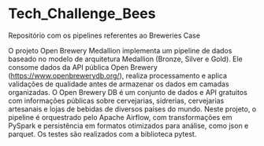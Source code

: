 # Tech_Challenge_Bees
Repositório com os pipelines referentes ao Breweries Case

O projeto Open Brewery Medallion implementa um pipeline de dados baseado no modelo de arquitetura Medallion (Bronze, Silver e Gold). Ele consome dados da API pública Open Brewery (https://www.openbrewerydb.org/), realiza processamento e aplica validações de qualidade antes de armazenar os dados em camadas organizadas.
O Open Brewery DB é um conjunto de dados e API gratuitos com informações públicas sobre cervejarias, sidrerias, cervejarias artesanais e lojas de bebidas de diversos países do mundo.
Neste projeto, o pipeline é orquestrado pelo Apache Airflow, com transformações em PySpark e persistência em formatos otimizados para análise, como json e parquet. Os testes são realizados com a biblioteca pytest.
